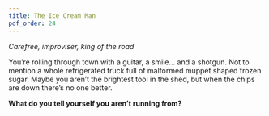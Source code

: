 ```yaml
---
title: The Ice Cream Man
pdf_order: 24
---
```


_Carefree, improviser, king of the road_

You’re rolling through town with a guitar, a smile… and a shotgun. Not to mention a whole refrigerated truck full of malformed muppet shaped frozen sugar. Maybe you aren’t the brightest tool in the shed, but when the chips are down there’s no one better.

<div class="callout-box">

**What do you tell yourself you aren’t running from?**

</div>
